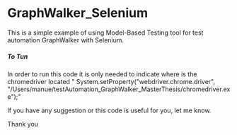 # GraphWalker_Selenium

This is a simple example of using Model-Based Testing tool for test automation GraphWalker with Selenium. 

##### To Tun

In order to run this code it is only needed to indicate where is the chromedriver located "  System.setProperty("webdriver.chrome.driver", "/Users/manue/testAutomation_GraphWalker_MasterThesis/chromedriver.exe");" 

If you have any suggestion or this code is useful for you, let me know. 

Thank you
